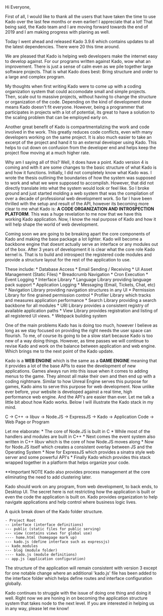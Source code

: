 Hi Everyone,

First of all, I would like to thank all the users that have taken the time to
use Kado over the last few months or even earlier! I appreciate that a lot! That
being said, the Kado team and I are moving forward towards the end of 2019 and I
am making progress with planing as well.

Today I went ahead and released Kado 3.9.6 which contains updates to all the
latest dependencies.  There were 20 this time around. 

We are pleased that Kado is helping web developers make the internet easy to
develop against. For our programs written against Kado, wow what an improvement.
There is just a sense of calm even as we pile together large software projects.
That is what Kado does best:  Bring structure and order to a large and complex
program.

My thoughts when first writing Kado were to come up with a coding organization
system that could accomodate small and simple projects.  Then, scale out to
massive projects, without having to change the structure or organization of the
code. Depending on the kind of development done means Kado doesn't fit everyone.
However, being a programmer that participates in projects with a lot of
potential, its great to have a solution to the scaling problem that can be
employed early on.

Another great benefit of Kado is compartmentalizing the work and code involved
in the work.  This greatly reduces code conflicts, even with many developers
working on the same project. It is also much easier to take an excerpt of the
project and hand it to an external developer using Kado. This helps to cut down
on  confusion from the developer end and helps keep the project flow moving at
a much higher rate.

Why am I saying all of this? Well, it does have a point.  Kado version 4 is
coming and with it are some changes to the basic structure of what Kado is and
how it functions. Initially, I did not completely know what Kado was. I wrote
the thesis outlining the boundaries of how the system was supposed to work and
what we were supposed to accomplish. However, that did not directly translate
into what the system would look or feel like. So I broke ground and just started
molding a web system that was the compilation of over a decade of professional
web development work. So far I have been thrilled with the setup and result of
the API, however its becoming more clear to me what Kado is:
**A CODE ORGANIZATION AND INTROSPECTION PLATFORM**.
This was a huge revelation to me now that we have this working Kado application.
Now, I know the real purpose of Kado and how it will help shape the world of
web development.

Coming soon we are going to be breaking apart the core components of Kado and
making the base package a lot lighter. Kado will become a backbone engine that
doesnt actually serve an interface or any modules out of the box. After 3 years
of development it is clear what the core role Kado kernel is. That is to build
and introspect the registered code modules and provide a structure layout for
the rest of the application to use.

These include:
    * Database Access
    * Email Sending / Receiving
    * UI Asset Management (Static Files)
    * Breadcrumb Navigation
    * Cron Execution
    * Event Logging
    * Interface Library
    * Language Library providing language pack support
    * Application Logging
    * Messaging (Email, Tickets, Chat, etc)
    * Navigation Library providing navigation structures in any UI
    * Permission Library for fine grained permission control
    * Profiler Library which tracks and measures application performance
    * Search Library providing a search backbone for all modules
    * URI Library provides a consistent registry of available application paths
    * View Library provides registration and listing of all registered UI views.
    * Webpack building system

One of the main problems Kado has is doing too much, however I believe as long
as we stay focused on providing the right needs the user space can flourish. To
me, of course its going to be a slow start because Kado is too new of a way
doing things. However, as time passes we will continue to revise Kado and work
on the balance between application and web engine. Which brings me to the next
point of the Kado update.

Kado is a **WEB ENGINE** which is the same as a **GAME ENGINE** meaning that it
provides a lot of the base APIs to ease the development of new applications.
Games always run into this issue when it comes to adding menus to the game.
They almost all make their own and then end up with a coding nightmare. Similar
to how Unreal Engine serves this purpose for games, Kado aims to serve this
purpose for web development. Now unlike ever before, your website is developed
against a real time, high performance web engine. And the API's are easier than
ever. Let me talk a little bit about how Kado works. Below I will illustrate the
Kado stack in my mind.

C -> C++ -> libuv -> Node.JS -> ExpressJS -> Kado -> Application Code ->
 Web Page or Program

Let me elaborate:
    * The core of Node.JS is built in C
    * While most of the handlers and modules are built in C++
    * Next comes the event system also written in C++ libuv which is the core of
       how Node.JS moves along
    * Now for Node.JS itself which creates a consistent overlay between JS and
       the Operating System
    * Now for ExpressJS which provides a sinatra style web server and some
       powerful API's
    * Finally Kado which provides this stack wrapped together in a platform that
       helps organize your code.

**Important NOTE Kado also provides process management at the core eliminating
the need to add clustering later.


Kado should work on any program, from web development, to back ends, to Desktop
UI. The secret here is not restricting how the application is built or even the
code the application is built on. Kado provides organization to help navigate
applications and help control where business logic lives.

A quick break down of the Kado folder structure.

    - Project Root
    -- interface (interface definitions)
    --- public (static files for public serving)
    --- view (contains views for global use)
    ---- home.html (homepage mark up)
    --- kado.js (define interface such as expressjs)
    -- kado_modules
    --- blog (module folder)
    ---- kado.js (module definitions)
    -- app.js (application configuration)

The structure of the application will remain consistent with version 3 except
for one notable change where an additional 'kado.js' file has been added to the
interface folder which helps define routes and interface configuration globally.

Kado continues to struggle with the issue of doing one thing and doing it well.
Right now we are honing in on becoming the application structure system that
takes node to the next level. If you are interested in helping us in any way,
please let me know!
